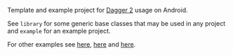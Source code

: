 Template and example project for [Dagger 2](http://google.github.io/dagger/) usage on Android.

See `library` for some generic base classes that may be used in any project and `example` for an example project.

For other examples see [here](https://github.com/google/dagger/tree/master/examples/android-simple),
[here](https://github.com/google/dagger/tree/master/examples/android-activity-graphs)
and [here](https://github.com/gk5885/dagger-android-sample).
